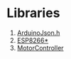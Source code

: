# Libraries

1. [ArduinoJson.h](https://github.com/bblanchon/ArduinoJson)
2. [ESP8266*](https://github.com/esp8266/Arduino/tree/master/libraries/ESP8266WebServer)
2. [MotorController](https://github.com/ramzes13/arduino-libraries)

